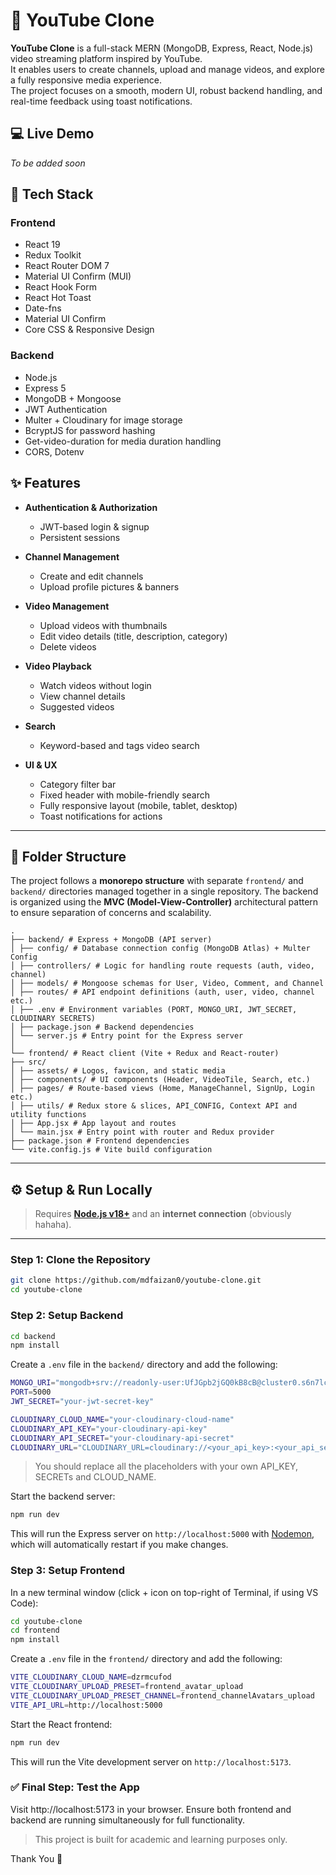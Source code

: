 # 🎥 YouTube Clone

**YouTube Clone** is a full-stack MERN (MongoDB, Express, React, Node.js) video streaming platform inspired by YouTube.  
It enables users to create channels, upload and manage videos, and explore a fully responsive media experience.  
The project focuses on a smooth, modern UI, robust backend handling, and real-time feedback using toast notifications.

## 💻 Live Demo

*To be added soon*
<!-- [Click here](https://shoppyglobe-frontend.onrender.com/) to view a live demo of **YouTube-Clone**.

> Note: Both the frontend and backend are deployed on [**Render**](https://www.render.com/), so the backend may take a few seconds to wake up on first request. -->

## 🚀 Tech Stack

### **Frontend**
- React 19
- Redux Toolkit
- React Router DOM 7
- Material UI Confirm (MUI)
- React Hook Form
- React Hot Toast
- Date-fns
- Material UI Confirm
- Core CSS & Responsive Design

### **Backend**
- Node.js
- Express 5
- MongoDB + Mongoose
- JWT Authentication
- Multer + Cloudinary for image storage
- BcryptJS for password hashing
- Get-video-duration for media duration handling
- CORS, Dotenv

## ✨ Features

- **Authentication & Authorization**
  - JWT-based login & signup
  - Persistent sessions

- **Channel Management**
  - Create and edit channels
  - Upload profile pictures & banners

- **Video Management**
  - Upload videos with thumbnails
  - Edit video details (title, description, category)
  - Delete videos

- **Video Playback**
  - Watch videos without login
  - View channel details
  - Suggested videos

- **Search**
  - Keyword-based and tags video search

- **UI & UX**
  - Category filter bar
  - Fixed header with mobile-friendly search
  - Fully responsive layout (mobile, tablet, desktop)
  - Toast notifications for actions

---

## 📂 Folder Structure

The project follows a **monorepo structure** with separate `frontend/` and `backend/` directories managed together in a single repository. The backend is organized using the **MVC (Model-View-Controller)** architectural pattern to ensure separation of concerns and scalability.

```
.
├── backend/ # Express + MongoDB (API server)
│ ├── config/ # Database connection config (MongoDB Atlas) + Multer Config
│ ├── controllers/ # Logic for handling route requests (auth, video, channel)
│ ├── models/ # Mongoose schemas for User, Video, Comment, and Channel
│ ├── routes/ # API endpoint definitions (auth, user, video, channel etc.)
│ ├── .env # Environment variables (PORT, MONGO_URI, JWT_SECRET, CLOUDINARY SECRETS)
│ ├── package.json # Backend dependencies
│ └── server.js # Entry point for the Express server
│
└── frontend/ # React client (Vite + Redux and React-router)
├── src/
│ ├── assets/ # Logos, favicon, and static media
│ ├── components/ # UI components (Header, VideoTile, Search, etc.)
│ ├── pages/ # Route-based views (Home, ManageChannel, SignUp, Login etc.)
│ ├── utils/ # Redux store & slices, API_CONFIG, Context API and utility functions
│ ├── App.jsx # App layout and routes
│ └── main.jsx # Entry point with router and Redux provider
├── package.json # Frontend dependencies
└── vite.config.js # Vite build configuration
```

---

## ⚙️ Setup & Run Locally

> Requires **[Node.js v18+](https://nodejs.org/en)** and an **internet connection** (obviously hahaha).

---

### Step 1: Clone the Repository

```bash
git clone https://github.com/mdfaizan0/youtube-clone.git
cd youtube-clone
```

### Step 2: Setup Backend

```bash
cd backend
npm install
```

Create a `.env` file in the `backend/` directory and add the following:

```bash
MONGO_URI="mongodb+srv://readonly-user:UfJGpb2jGQ0kB8cB@cluster0.s6n7lco.mongodb.net/youtube-clone"
PORT=5000
JWT_SECRET="your-jwt-secret-key"

CLOUDINARY_CLOUD_NAME="your-cloudinary-cloud-name"
CLOUDINARY_API_KEY="your-cloudinary-api-key"
CLOUDINARY_API_SECRET="your-cloudinary-api-secret"
CLOUDINARY_URL="CLOUDINARY_URL=cloudinary://<your_api_key>:<your_api_secret>@<cloud-name>"
```

> You should replace all the placeholders with your own API_KEY, SECRETs and CLOUD_NAME.

 Start the backend server:

```bash
npm run dev
```

This will run the Express server on `http://localhost:5000` with [Nodemon](https://nodemon.io/), which will automatically restart if you make changes.

###  Step 3: Setup Frontend

In a new terminal window (click + icon on top-right of Terminal, if using VS Code):

```bash
cd youtube-clone
cd frontend
npm install
```

Create a `.env` file in the `frontend/` directory and add the following:

```bash
VITE_CLOUDINARY_CLOUD_NAME=dzrmcufod
VITE_CLOUDINARY_UPLOAD_PRESET=frontend_avatar_upload
VITE_CLOUDINARY_UPLOAD_PRESET_CHANNEL=frontend_channelAvatars_upload
VITE_API_URL=http://localhost:5000
```

Start the React frontend:

```bash
npm run dev
```

This will run the Vite development server on `http://localhost:5173`.

### ✅ Final Step: Test the App

Visit http://localhost:5173 in your browser. Ensure both frontend and backend are running simultaneously for full functionality.

> This project is built for academic and learning purposes only.

Thank You 💚